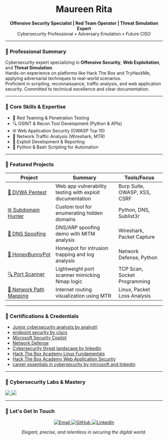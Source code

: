 <h1 align="center">Maureen Rita</h1>
<p align="center">
  <strong>Offensive Security Specialist | Red Team Operator | Threat Simulation Expert</strong><br/>
  Cybersecurity Professional • Adversary Emulation • Future CISO
</p>

---

### 🧠 Professional Summary

Cybersecurity expert specializing in **Offensive Security**, **Web Exploitation**, and **Threat Simulation**.  
Hands-on experience on platforms like Hack The Box and TryHackMe, applying adversarial techniques to real-world scenarios.  
Proficient in scripting, reconnaissance, traffic analysis, and web application security. Committed to technical excellence and clear documentation.

---

### 💼 Core Skills & Expertise

- 🔐 Red Teaming & Penetration Testing  
- 🔍 OSINT & Recon Tool Development (Python & APIs)  
- 🌐 Web Application Security (OWASP Top 10)  
- 📡 Network Traffic Analysis (Wireshark, MTR)  
- 🧪 Exploit Development & Reporting  
- 🧠 Python & Bash Scripting for Automation

---

### 🚀 Featured Projects

| Project | Summary | Tools/Focus |
|--------|---------|--------------|
| [🔐 DVWA Pentest](https://github.com/MaureenRitaMuriuki/DVWA) | Web app vulnerability testing with exploit documentation | Burp Suite, OWASP, XSS, CSRF |
| [🌐 Subdomain Hunter](https://github.com/MaureenRitaMuriuki/subdomain_hunter) | Custom tool for enumerating hidden domains | Python, DNS, Sublist3r |
| [📡 DNS Spoofing](https://github.com/MaureenRitaMuriuki/dns-spoofing-with-wireshark) | DNS/ARP spoofing demo with MITM analysis | Wireshark, Packet Capture |
| [🧸 HoneyBunnyPot](https://github.com/MaureenRitaMuriuki/HoneybunnyPot) | Honeypot for intrusion trapping and log analysis | Network Defense, Python |
| [🔍 Port Scanner](https://github.com/MaureenRitaMuriuki/port-scanner) | Lightweight port scanner mimicking Nmap logic | TCP Scan, Socket Programming |
| [📍 Network Path Mapping](https://github.com/MaureenRitaMuriuki/network-path-mapping-mtr) | Internet routing visualization using MTR | Linux, Packet Loss Analysis |

---

### 📜 Certifications & Credentials

- [Junior cybersecurity analysts by analyst)](https://www.credly.com/badges/b4467bcc-f8f8-4a0a-9398-084e3cab8568/linked_in_profile)
- [endpoint security by cisco](https://www.credly.com/badges/b12b00bc-bcb4-4698-8aee-d23de69839f5/linked_in_profile)  
- [Microsoft Security Copilot](https://www.linkedin.com/learning/certificates/8490399bec2f384d63b35972b7449b5e941c362159bcd83bd5a3e1d321841a74)  
- [Network Defense](https://www.credly.com/badges/79919ca6-686b-4108-83a4-3f8aab05d384/linked_in_profile)
- [Cybersecurity threat landscape by linkedin](https://www.linkedin.com/learning/certificates/8d8fbcecee346f5226b83592324ac91fa06478ff62e0b162ea1c642227a426c1)
- [Hack The Box Academy Linux Fundamentals](https://academy.hackthebox.com/achievement/XYZ789)  
- [Hack The Box Academy Web Application Security](https://academy.hackthebox.com/achievement/DEF456)  
- [career essentials in cybersecurity by mircosoft and linkedin](https://www.linkedin.com/learning/certificates/c43bd39673e780e02ca962e18ef7a2a45413d1f26e667bee4140515816747782)

  
---

### 🧩 Cybersecurity Labs & Mastery

<p>
  <a href="https://academy.hackthebox.com/profile" target="_blank">
    <img src="https://img.shields.io/badge/Hack_The_Box-Hands--On_Mastery-FFC0CB?style=for-the-badge&logo=hackthebox&logoColor=black"/>
  </a>
  <a href="https://tryhackme.com/p/maureenrita47445" target="_blank">
    <img src="https://img.shields.io/badge/TryHackMe-Certified_Path-FFD4E5?style=for-the-badge&logo=tryhackme&logoColor=black"/>
  </a>
</p>

---

### 🎀 Let's Get In Touch

<p align="center">
  <a href="mailto:maureenrita47@gmail.com" target="_blank">
    <img src="https://img.shields.io/badge/Email-FFD4E5?style=for-the-badge&logo=gmail&logoColor=black" alt="Email"/>
  </a>
  <a href="https://github.com/MaureenRitaMuriuki" target="_blank">
    <img src="https://img.shields.io/badge/GitHub-FFC0CB?style=for-the-badge&logo=github&logoColor=black" alt="GitHub"/>
  </a>
  <a href="https://www.linkedin.com/in/maureen-rita-781871254" target="_blank">
    <img src="https://img.shields.io/badge/LinkedIn-F8C8DC?style=for-the-badge&logo=linkedin&logoColor=black" alt="LinkedIn"/>
  </a>
</p>

<p align="center"><em>Elegant, precise, and relentless in securing the digital world.</em></p>
